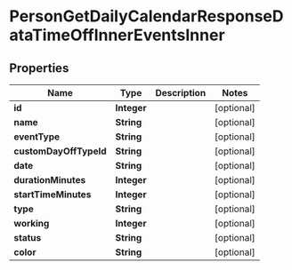 

# PersonGetDailyCalendarResponseDataTimeOffInnerEventsInner


## Properties

| Name | Type | Description | Notes |
|------------ | ------------- | ------------- | -------------|
|**id** | **Integer** |  |  [optional] |
|**name** | **String** |  |  [optional] |
|**eventType** | **String** |  |  [optional] |
|**customDayOffTypeId** | **String** |  |  [optional] |
|**date** | **String** |  |  [optional] |
|**durationMinutes** | **Integer** |  |  [optional] |
|**startTimeMinutes** | **Integer** |  |  [optional] |
|**type** | **String** |  |  [optional] |
|**working** | **Integer** |  |  [optional] |
|**status** | **String** |  |  [optional] |
|**color** | **String** |  |  [optional] |




